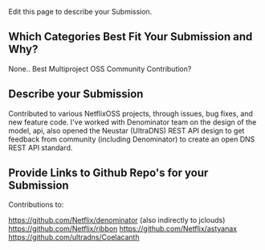 Edit this page to describe your Submission.

## Which Categories Best Fit Your Submission and Why?

None..  Best Multiproject OSS Community Contribution?

## Describe your Submission

Contributed to various NetflixOSS projects, through issues, bug fixes, and new feature code. 
I've worked with Denominator team on the design of the model, api, also opened the Neustar (UltraDNS)
REST API design to get feedback from community (including Denominator) to create an open DNS REST API standard.


## Provide Links to Github Repo's for your Submission

Contributions to:

https://github.com/Netflix/denominator
(also indirectly to jclouds)
https://github.com/Netflix/ribbon
https://github.com/Netflix/astyanax
https://github.com/ultradns/Coelacanth
